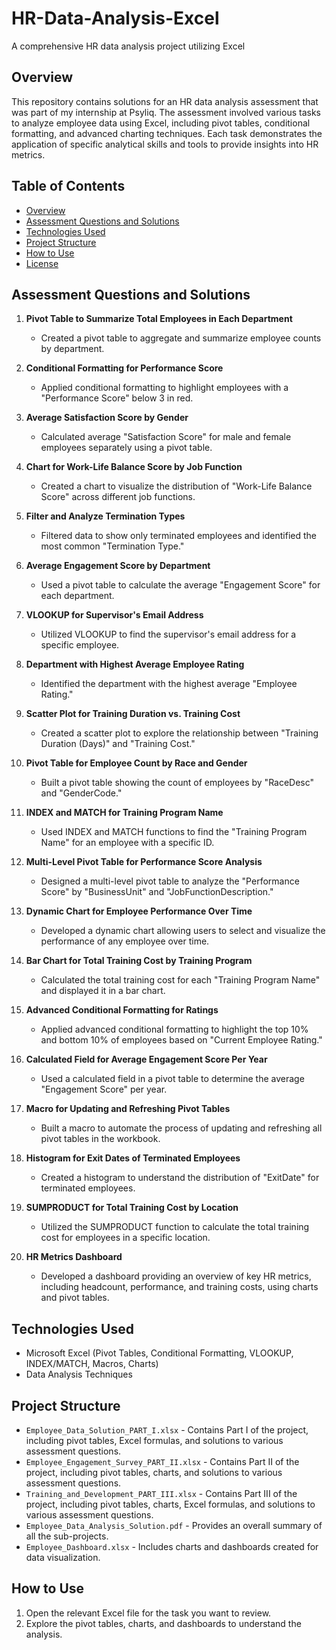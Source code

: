 # HR-Data-Analysis-Excel
A comprehensive HR data analysis project utilizing Excel


## Overview

This repository contains solutions for an HR data analysis assessment that was part of my internship at Psyliq. The assessment involved various tasks to analyze employee data using Excel, including pivot tables, conditional formatting, and advanced charting techniques. Each task demonstrates the application of specific analytical skills and tools to provide insights into HR metrics.

## Table of Contents

- [Overview](#overview)
- [Assessment Questions and Solutions](#assessment-questions-and-solutions)
- [Technologies Used](#technologies-used)
- [Project Structure](#project-structure)
- [How to Use](#how-to-use)
- [License](#license)

## Assessment Questions and Solutions

1. **Pivot Table to Summarize Total Employees in Each Department**
   - Created a pivot table to aggregate and summarize employee counts by department.

2. **Conditional Formatting for Performance Score**
   - Applied conditional formatting to highlight employees with a "Performance Score" below 3 in red.

3. **Average Satisfaction Score by Gender**
   - Calculated average "Satisfaction Score" for male and female employees separately using a pivot table.

4. **Chart for Work-Life Balance Score by Job Function**
   - Created a chart to visualize the distribution of "Work-Life Balance Score" across different job functions.

5. **Filter and Analyze Termination Types**
   - Filtered data to show only terminated employees and identified the most common "Termination Type."

6. **Average Engagement Score by Department**
   - Used a pivot table to calculate the average "Engagement Score" for each department.

7. **VLOOKUP for Supervisor's Email Address**
   - Utilized VLOOKUP to find the supervisor's email address for a specific employee.

8. **Department with Highest Average Employee Rating**
   - Identified the department with the highest average "Employee Rating."

9. **Scatter Plot for Training Duration vs. Training Cost**
   - Created a scatter plot to explore the relationship between "Training Duration (Days)" and "Training Cost."

10. **Pivot Table for Employee Count by Race and Gender**
    - Built a pivot table showing the count of employees by "RaceDesc" and "GenderCode."

11. **INDEX and MATCH for Training Program Name**
    - Used INDEX and MATCH functions to find the "Training Program Name" for an employee with a specific ID.

12. **Multi-Level Pivot Table for Performance Score Analysis**
    - Designed a multi-level pivot table to analyze the "Performance Score" by "BusinessUnit" and "JobFunctionDescription."

13. **Dynamic Chart for Employee Performance Over Time**
    - Developed a dynamic chart allowing users to select and visualize the performance of any employee over time.

14. **Bar Chart for Total Training Cost by Training Program**
    - Calculated the total training cost for each "Training Program Name" and displayed it in a bar chart.

15. **Advanced Conditional Formatting for Ratings**
    - Applied advanced conditional formatting to highlight the top 10% and bottom 10% of employees based on "Current Employee Rating."

16. **Calculated Field for Average Engagement Score Per Year**
    - Used a calculated field in a pivot table to determine the average "Engagement Score" per year.

17. **Macro for Updating and Refreshing Pivot Tables**
    - Built a macro to automate the process of updating and refreshing all pivot tables in the workbook.

18. **Histogram for Exit Dates of Terminated Employees**
    - Created a histogram to understand the distribution of "ExitDate" for terminated employees.

19. **SUMPRODUCT for Total Training Cost by Location**
    - Utilized the SUMPRODUCT function to calculate the total training cost for employees in a specific location.

20. **HR Metrics Dashboard**
    - Developed a dashboard providing an overview of key HR metrics, including headcount, performance, and training costs, using charts and pivot tables.

## Technologies Used

- Microsoft Excel (Pivot Tables, Conditional Formatting, VLOOKUP, INDEX/MATCH, Macros, Charts)
- Data Analysis Techniques

## Project Structure

- `Employee_Data_Solution_PART_I.xlsx` - Contains Part I of the project, including pivot tables, Excel formulas, and solutions to various assessment questions.
- `Employee_Engagement_Survey_PART_II.xlsx` - Contains Part II of the project, including pivot tables, charts, and solutions to various assessment questions.
- `Training_and_Development_PART_III.xlsx` - Contains Part III of the project, including pivot tables, charts, Excel formulas, and solutions to various assessment questions.
- `Employee_Data_Analysis_Solution.pdf` - Provides an overall summary of all the sub-projects.
- `Employee_Dashboard.xlsx` - Includes charts and dashboards created for data visualization.


## How to Use

1. Open the relevant Excel file for the task you want to review.
2. Explore the pivot tables, charts, and dashboards to understand the analysis.



